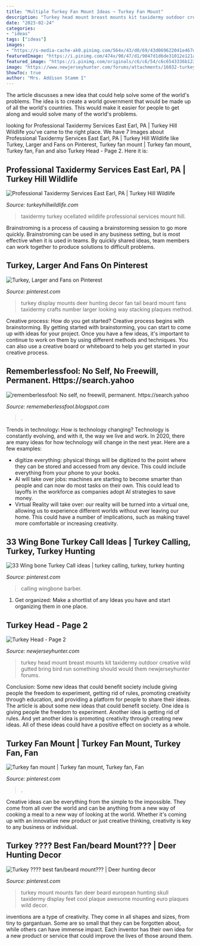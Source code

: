 ```yaml
---
title: "Multiple Turkey Fan Mount Ideas ~ Turkey Fan Mount"
description: "Turkey head mount breast mounts kit taxidermy outdoor creative wild gutted bring bird run something should would them newjerseyhunter forums"
date: "2023-02-24"
categories:
- "ideas"
tags: ["ideas"]
images:
- "https://s-media-cache-ak0.pinimg.com/564x/43/d0/69/43d069622041e467ded5ae7d9ff65b51.jpg"
featuredImage: "https://i.pinimg.com/474x/90/47/d1/9047d1d6de31012e121a42db99d65e77--turkey-call-head-hunter.jpg"
featured_image: "https://i.pinimg.com/originals/c6/c6/54/c6c6543336b123a1fa887b5b8d2b2ad1.jpg"
image: "https://www.newjerseyhunter.com/forums/attachments/16032-turkey-head-turkey.jpg"
ShowToc: true
author: "Mrs. Addison Stamm I"
---
```



The article discusses a new idea that could help solve some of the world's problems. The idea is to create a world government that would be made up of all the world's countries. This would make it easier for people to get along and would solve many of the world's problems.

	

		
looking for Professional Taxidermy Services East Earl, PA | Turkey Hill Wildlife you've came to the right place. We have 7 Images about Professional Taxidermy Services East Earl, PA | Turkey Hill Wildlife like Turkey, Larger and Fans on Pinterest, Turkey fan mount | Turkey fan mount, Turkey fan, Fan and also Turkey Head - Page 2. Here it is:
		
    
## Professional Taxidermy Services East Earl, PA | Turkey Hill Wildlife

<img loading=lazy src="https://www.turkeyhillwildlife.com/wp-content/uploads/2018/03/Ocellated-Turkey-mount-Taxidermy-importing-Ocellated-turkeys-1024x683.jpg" onerror="this.onerror=null;this.src='https://tse4.mm.bing.net/th?id=OIP.3a4dSxsuubYNj-V6wnlEOgHaE8&amp;pid=15.1';" alt="Professional Taxidermy Services East Earl, PA | Turkey Hill Wildlife">

_Source: turkeyhillwildlife.com_

>taxidermy turkey ocellated wildlife professional services mount hill. 

	

Brainstroming is a process of causing a brainstorming session to go more quickly. Brainstroming can be used in any business setting, but is most effective when it is used in teams. By quickly shared ideas, team members can work together to produce solutions to difficult problems.

    
## Turkey, Larger And Fans On Pinterest

<img loading=lazy src="https://s-media-cache-ak0.pinimg.com/564x/43/d0/69/43d069622041e467ded5ae7d9ff65b51.jpg" onerror="this.onerror=null;this.src='https://tse1.mm.bing.net/th?id=OIP.CtlEnrRBrIFd6TPLxeEngAAAAA&amp;pid=15.1';" alt="Turkey, Larger and Fans on Pinterest">

_Source: pinterest.com_

>turkey display mounts deer hunting decor fan tail beard mount fans taxidermy crafts number larger looking way stacking plaques method. 

	

Creative process: How do you get started?
Creative process begins with brainstorming. By getting started with brainstorming, you can start to come up with ideas for your project. Once you have a few ideas, it's important to continue to work on them by using different methods and techniques. You can also use a creative board or whiteboard to help you get started in your creative process.

    
## Rememberlessfool: No Self, No Freewill, Permanent. Https://search.yahoo

<img loading=lazy src="https://1.bp.blogspot.com/-FBm1Wp4ZEag/XhFOstyXYVI/AAAAAAAAb50/keWQxPVsxfgvOmJuFnu9vK1LR1VdOV7XgCLcBGAsYHQ/s1600/Untitled99.png" onerror="this.onerror=null;this.src='https://tse4.mm.bing.net/th?id=OIP.pbQ6dpe6kwW_zSz-1T4lHgHaEK&amp;pid=15.1';" alt="rememberlessfool: No self, no freewill, permanent. https://search.yahoo">

_Source: rememeberlessfool.blogspot.com_

>. 

	

Trends in technology: How is technology changing?
Technology is constantly evolving, and with it, the way we live and work. In 2020, there are many ideas for how technology will change in the next year. Here are a few examples: 
- digitize everything: physical things will be digitized to the point where they can be stored and accessed from any device. This could include everything from your phone to your books. 
- AI will take over jobs: machines are starting to become smarter than people and can now do most tasks on their own. This could lead to layoffs in the workforce as companies adopt AI strategies to save money. 
- Virtual Reality will take over: our reality will be turned into a virtual one, allowing us to experience different worlds without ever leaving our home. This could have a number of implications, such as making travel more comfortable or increasing creativity.

    
## 33 Wing Bone Turkey Call Ideas | Turkey Calling, Turkey, Turkey Hunting

<img loading=lazy src="https://i.pinimg.com/474x/90/47/d1/9047d1d6de31012e121a42db99d65e77--turkey-call-head-hunter.jpg" onerror="this.onerror=null;this.src='https://tse3.mm.bing.net/th?id=OIP.MLRNNjUf7N1n3zRYNSrc1gAAAA&amp;pid=15.1';" alt="33 Wing bone Turkey Call ideas | turkey calling, turkey, turkey hunting">

_Source: pinterest.com_

>calling wingbone barber. 

	

1. Get organized: Make a shortlist of any Ideas you have and start organizing them in one place.

    
## Turkey Head - Page 2

<img loading=lazy src="https://www.newjerseyhunter.com/forums/attachments/16032-turkey-head-turkey.jpg" onerror="this.onerror=null;this.src='https://tse2.mm.bing.net/th?id=OIP.2GbMvNCEpFdNjCpyjch8wQAAAA&amp;pid=15.1';" alt="Turkey Head - Page 2">

_Source: newjerseyhunter.com_

>turkey head mount breast mounts kit taxidermy outdoor creative wild gutted bring bird run something should would them newjerseyhunter forums. 

	

Conclusion: Some new ideas that could benefit society include giving people the freedom to experiment, getting rid of rules, promoting creativity through education, and providing a platform for people to share their ideas.
The article is about some new ideas that could benefit society. One idea is giving people the freedom to experiment. Another idea is getting rid of rules. And yet another idea is promoting creativity through creating new ideas. All of these ideas could have a positive effect on society as a whole.

    
## Turkey Fan Mount | Turkey Fan Mount, Turkey Fan, Fan

<img loading=lazy src="https://i.pinimg.com/736x/d1/78/bf/d178bf74caec2ba05a9761b5742b30c3.jpg" onerror="this.onerror=null;this.src='https://tse3.mm.bing.net/th?id=OIP.Eoi4IZnEujCWfvaPObV4rwHaJ3&amp;pid=15.1';" alt="Turkey fan mount | Turkey fan mount, Turkey fan, Fan">

_Source: pinterest.com_

>. 

	

Creative ideas can be everything from the simple to the impossible. They come from all over the world and can be anything from a new way of cooking a meal to a new way of looking at the world. Whether it's coming up with an innovative new product or just creative thinking, creativity is key to any business or individual.

    
## Turkey ???? Best Fan/beard Mount??? | Deer Hunting Decor

<img loading=lazy src="https://i.pinimg.com/originals/c6/c6/54/c6c6543336b123a1fa887b5b8d2b2ad1.jpg" onerror="this.onerror=null;this.src='https://tse2.mm.bing.net/th?id=OIP.z-azu_xhfJukwdD8c1CawAAAAA&amp;pid=15.1';" alt="Turkey ???? best fan/beard mount??? | Deer hunting decor">

_Source: pinterest.com_

>turkey mount mounts fan deer beard european hunting skull taxidermy display feet cool plaque awesome mounting euro plaques wild decor. 

	

inventions are a type of creativity. They come in all shapes and sizes, from tiny to gargantuan. Some are so small that they can be forgotten about, while others can have immense impact. Each inventor has their own idea for a new product or service that could improve the lives of those around them.

